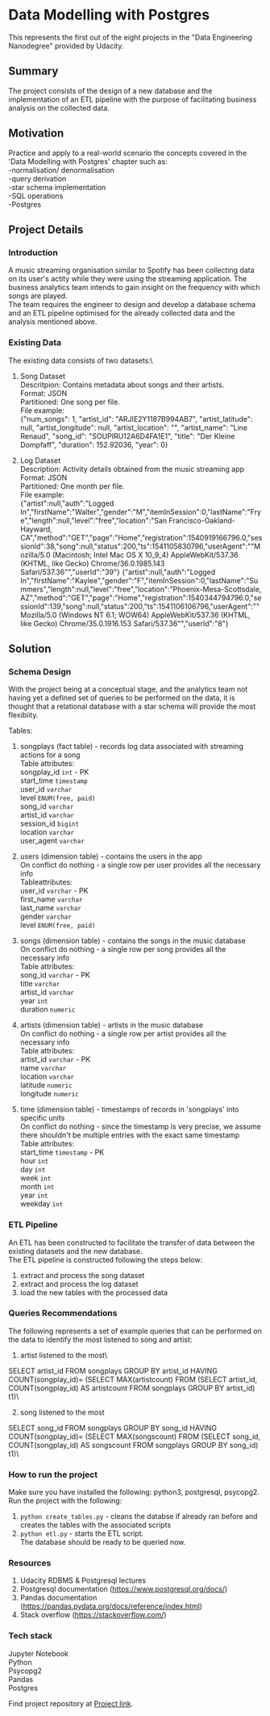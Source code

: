 # Data Modelling with Postgres

This represents the first out of the eight projects in the "Data Engineering Nanodegree" provided by Udacity.

## Summary
The project consists of the design of a new database and the implementation of an ETL pipeline with the purpose of facilitating business analysis on the collected data.

## Motivation
Practice and apply to a real-world scenario the concepts covered in the 'Data Modelling with Postgres' chapter such as:\
-normalisation/ denormalisation\
-query derivation\
-star schema implementation\
-SQL operations\
-Postgres

## Project Details
### Introduction
A music streaming organisation similar to Spotify has been collecting data on its user's actity while they were using the streaming application. The business analytics team intends to gain insight on the frequency with which songs are played.\
The team requires the engineer to design and develop a database schema and an ETL pipeline optimised for the already collected data and the analysis mentioned above.

### Existing Data
The existing data consists of two datasets:\

1. Song Dataset\
Descritpion: Contains metadata about songs and their artists.\
Format: JSON\
Partitioned: One song per file.\
File example:\
  {"num_songs": 1, "artist_id": "ARJIE2Y1187B994AB7", "artist_latitude": null, "artist_longitude": null, "artist_location": "", "artist_name": "Line Renaud", "song_id": "SOUPIRU12A6D4FA1E1", "title": "Der Kleine Dompfaff", "duration": 152.92036, "year": 0}

2. Log Dataset\
Description: Activity details obtained from the music streaming app\
Format: JSON\
Partitioned: One month per file.\
File example:\
  {"artist":null,"auth":"Logged In","firstName":"Walter","gender":"M","itemInSession":0,"lastName":"Frye","length":null,"level":"free","location":"San Francisco-Oakland-Hayward, CA","method":"GET","page":"Home","registration":1540919166796.0,"sessionId":38,"song":null,"status":200,"ts":1541105830796,"userAgent":"\"Mozilla\/5.0 (Macintosh; Intel Mac OS X 10_9_4) AppleWebKit\/537.36 (KHTML, like Gecko) Chrome\/36.0.1985.143 Safari\/537.36\"","userId":"39"}
  {"artist":null,"auth":"Logged In","firstName":"Kaylee","gender":"F","itemInSession":0,"lastName":"Summers","length":null,"level":"free","location":"Phoenix-Mesa-Scottsdale, AZ","method":"GET","page":"Home","registration":1540344794796.0,"sessionId":139,"song":null,"status":200,"ts":1541106106796,"userAgent":"\"Mozilla\/5.0 (Windows NT 6.1; WOW64) AppleWebKit\/537.36 (KHTML, like Gecko) Chrome\/35.0.1916.153 Safari\/537.36\"","userId":"8"}

## Solution
### Schema Design
With the project being at a conceptual stage, and the analytics team not having yet a defined set of queries to be performed on the data, it is thought that a relational database with a star schema will provide the most flexibiity.

Tables:
1. songplays (fact table) - records log data associated with streaming actions for a song\
Table attributes:\
songplay_id   `int` - PK\
start_time    `timestamp`\
user_id       `varchar`\
level         `ENUM(free, paid)`\
song_id       `varchar`\
artist_id     `varchar`\
session_id    `bigint`\
location      `varchar`\
user_agent    `varchar`

2. users (dimension table) - contains the users in the app\
On conflict do nothing - a single row per user provides all the necessary info\
Tableattributes:\
user_id       `varchar` - PK\
first_name    `varchar`\
last_name     `varchar`\
gender        `varchar`\
level         `ENUM(free, paid)`

3. songs (dimension table) - contains the songs in the music database\
On conflict do nothing - a single row per song provides all the necessary info\
Table attributes:\
song_id       `varchar` - PK\
title         `varchar`\
artist_id     `varchar`\
year          `int`\
duration      `numeric`

4. artists (dimension table) - artists in the music database\
On conflict do nothing - a single row per artist provides all the necessary info\
Table attributes: \
artist_id     `varchar` - PK\
name          `varchar`\
location      `varchar`\
latitude      `numeric`\
longitude     `numeric`

5. time (dimension table) - timestamps of records in 'songplays' into specific units\
On conflict do nothing - since the timestamp is very precise, we assume there shouldn't be multiple entries with the exact same timestamp\
Table attributes:\
start_time    `timestamp` - PK\
hour          `int`\
day           `int`\
week          `int`\
month         `int`\
year          `int`\
weekday       `int`

### ETL Pipeline
An ETL has been constructed to facilitate the transfer of data between the existing datasets and the new database.\
The ETL pipeline is constructed following the steps below:
1. extract and process the song dataset
2. extract and process the log dataset
3. load the new tables with the processed data

### Queries Recommendations
The following represents a set of example queries that can be performed on the data to identify the most listened to song and artist:
1. artist listened to the most\

SELECT artist_id 
FROM songplays 
GROUP BY artist_id 
HAVING COUNT(songplay_id)=
  (SELECT MAX(artistcount) FROM
    (SELECT artist_id, COUNT(songplay_id) AS artistcount 
    FROM songplays 
    GROUP BY artist_id) t1)\

2. song listened to the most

SELECT song_id 
FROM songplays 
GROUP BY song_id 
HAVING COUNT(songplay_id)=
  (SELECT MAX(songscount) FROM
    (SELECT song_id, COUNT(songplay_id) AS songscount 
    FROM songplays 
    GROUP BY song_id) t1)\

### How to run the project
Make sure you have installed the following: python3, postgresql, psycopg2.\
Run the project with the following:
1. `python create_tables.py` - cleans the databse if already ran before and creates the tables with the associated scripts
2. `python etl.py` - starts the ETL script.\
The database should be ready to be queried now.

### Resources
1. Udacity RDBMS & Postgresql lectures
2. Postgresql documentation (https://www.postgresql.org/docs/)
3. Pandas documentation (https://pandas.pydata.org/docs/reference/index.html)
4. Stack overflow (https://stackoverflow.com/)

### Tech stack
Jupyter Notebook\
Python\
Psycopg2\
Pandas\
Postgres


Find project repository at [Project link](https://github.com/pe-b/udacity-data-engineering/tree/main/1_Data_Modelling_with_Postgres).